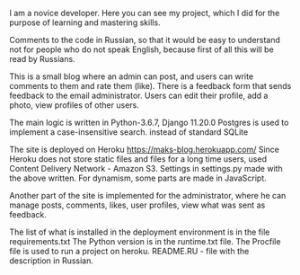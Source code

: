 I am a novice developer.
Here you can see my project, which I did for the purpose of learning
and mastering skills.

Comments to the code in Russian, so that it would be easy to understand not
for people who do not speak English, because first of all this will be read
by Russians.

This is a small blog where an admin can post,
and users can write comments to them and rate them (like).
There is a feedback form that sends feedback to the email administrator.
Users can edit their profile, add a photo,
view profiles of other users.

The main logic is written in Python-3.6.7, Django 11.20.0
Postgres is used to implement a case-insensitive search.
instead of standard SQLite

The site is deployed on Heroku <https://maks-blog.herokuapp.com/>
Since Heroku does not store static files and files for a long time
users, used Content Delivery Network - Amazon S3.
Settings in settings.py made with the above written.
For dynamism, some parts are made in JavaScript.

Another part of the site is implemented for the administrator, where he can
manage posts, comments, likes, user profiles,
view what was sent as feedback.

The list of what is installed in the deployment environment is in the file
requirements.txt
The Python version is in the runtime.txt file.
The Procfile file is used to run a project on heroku.
README.RU - file with the description in Russian.
